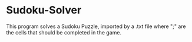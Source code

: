 # Sudoku-Solver

This program solves a Sudoku Puzzle, imported by a .txt file where ";" are the cells that should be completed in the game.
